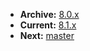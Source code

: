 <!-- _navbar.md -->

* **Archive:** [8.0.x](/_archive/8.0.x/)
* **Current:** [8.1.x](/)
* **Next:** [master](/_master/)
